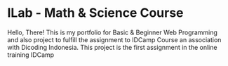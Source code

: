 # ILab - Math & Science Course 

Hello, There!
This is my portfolio for Basic & Beginner Web Programming and also project to fulfill the assignment to IDCamp Course an association with Dicoding Indonesia.
This project is the first assignment in the online training IDCamp

